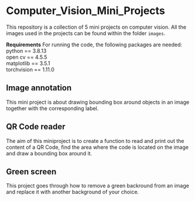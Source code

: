 # Computer_Vision_Mini_Projects  
This repository is a collection of 5 mini projects on computer vision.  All the images used in the projects can be found within the folder `images`.  

**Requirements**
For running the code, the following packages are needed:  
python == 3.8.13  
open cv == 4.5.5  
matplotlib == 3.5.1  
torchvision == 1.11.0


## Image annotation
This mini project is about drawing bounding box around objects in an image together with the corresponding label.  


## QR Code reader
The aim of this miniproject is to create a function to read and print out the content of a QR Code, find the area where the code is located on the image and draw a bounding box around it.  

 
  
## Green screen
This project goes through how to remove a green backround from an image and replace it with another background of your choice.




 
